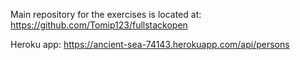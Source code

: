 Main repository for the exercises is located at: https://github.com/Tomip123/fullstackopen

Heroku app: https://ancient-sea-74143.herokuapp.com/api/persons
